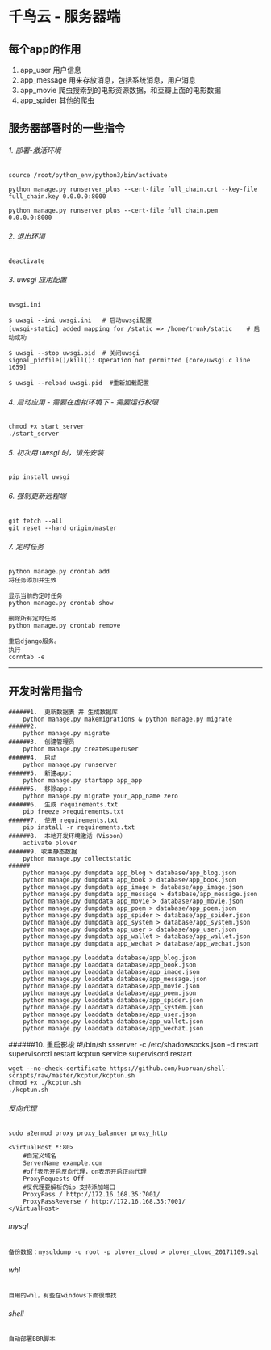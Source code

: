 #   千鸟云 - 服务器端

##  每个app的作用
1. app_user 用户信息
1. app_message 用来存放消息，包括系统消息，用户消息
1. app_movie 爬虫搜索到的电影资源数据，和豆瓣上面的电影数据
1. app_spider 其他的爬虫

##  服务器部署时的一些指令

###### 1.  部署-激活环境

    source /root/python_env/python3/bin/activate

    python manage.py runserver_plus --cert-file full_chain.crt --key-file full_chain.key 0.0.0.0:8000

    python manage.py runserver_plus --cert-file full_chain.pem 0.0.0.0:8000

###### 2.  退出环境

    deactivate

###### 3.  uwsgi 应用配置

    uwsgi.ini

    $ uwsgi --ini uwsgi.ini   # 启动uwsgi配置
    [uwsgi-static] added mapping for /static => /home/trunk/static    # 启动成功

    $ uwsgi --stop uwsgi.pid  # 关闭uwsgi
    signal_pidfile()/kill(): Operation not permitted [core/uwsgi.c line 1659]

    $ uwsgi --reload uwsgi.pid  #重新加载配置

###### 4.  启动应用 - 需要在虚拟环境下 - 需要运行权限

    chmod +x start_server
    ./start_server

###### 5.  初次用 uwsgi 时，请先安装

    pip install uwsgi

###### 6.  强制更新远程端

    git fetch --all
    git reset --hard origin/master

###### 7.  定时任务

    python manage.py crontab add
    将任务添加并生效

    显示当前的定时任务
    python manage.py crontab show

    删除所有定时任务
    python manage.py crontab remove

    重启django服务。
    执行
    corntab -e

--------------------------------------------------------------


##  开发时常用指令

    ######1.  更新数据表 并 生成数据库
        python manage.py makemigrations & python manage.py migrate
    ######2.
        python manage.py migrate
    ######3.  创建管理员
        python manage.py createsuperuser
    ######4.  启动
        python manage.py runserver
    ######5.  新建app：
        python manage.py startapp app_app
    ######5.  移除app：
        python manage.py migrate your_app_name zero
    ######6.  生成 requirements.txt
        pip freeze >requirements.txt
    ######7.  使用 requirements.txt
        pip install -r requirements.txt
    ######8.  本地开发环境激活（Visoon）
        activate plover
    ######9. 收集静态数据
        python manage.py collectstatic
    ######
        python manage.py dumpdata app_blog > database/app_blog.json
        python manage.py dumpdata app_book > database/app_book.json
        python manage.py dumpdata app_image > database/app_image.json
        python manage.py dumpdata app_message > database/app_message.json
        python manage.py dumpdata app_movie > database/app_movie.json
        python manage.py dumpdata app_poem > database/app_poem.json
        python manage.py dumpdata app_spider > database/app_spider.json
        python manage.py dumpdata app_system > database/app_system.json
        python manage.py dumpdata app_user > database/app_user.json
        python manage.py dumpdata app_wallet > database/app_wallet.json
        python manage.py dumpdata app_wechat > database/app_wechat.json

        python manage.py loaddata database/app_blog.json
        python manage.py loaddata database/app_book.json
        python manage.py loaddata database/app_image.json
        python manage.py loaddata database/app_message.json
        python manage.py loaddata database/app_movie.json
        python manage.py loaddata database/app_poem.json
        python manage.py loaddata database/app_spider.json
        python manage.py loaddata database/app_system.json
        python manage.py loaddata database/app_user.json
        python manage.py loaddata database/app_wallet.json
        python manage.py loaddata database/app_wechat.json
    
######10. 重启影梭
    #!/bin/sh
    ssserver -c /etc/shadowsocks.json -d restart
    supervisorctl restart kcptun
    service supervisord restart
    
    wget --no-check-certificate https://github.com/kuoruan/shell-scripts/raw/master/kcptun/kcptun.sh
    chmod +x ./kcptun.sh
    ./kcptun.sh
    
###### 反向代理
    sudo a2enmod proxy proxy_balancer proxy_http
    
    <VirtualHost *:80>
        #自定义域名
        ServerName example.com
        #off表示开启反向代理，on表示开启正向代理
        ProxyRequests Off
        #反代理要解析的ip 支持添加端口 
        ProxyPass / http://172.16.168.35:7001/
        ProxyPassReverse / http://172.16.168.35:7001/
    </VirtualHost>


###### mysql
    备份数据：mysqldump -u root -p plover_cloud > plover_cloud_20171109.sql

###### whl

    自用的whl，有些在windows下面很难找

###### shell

    自动部署BBR脚本